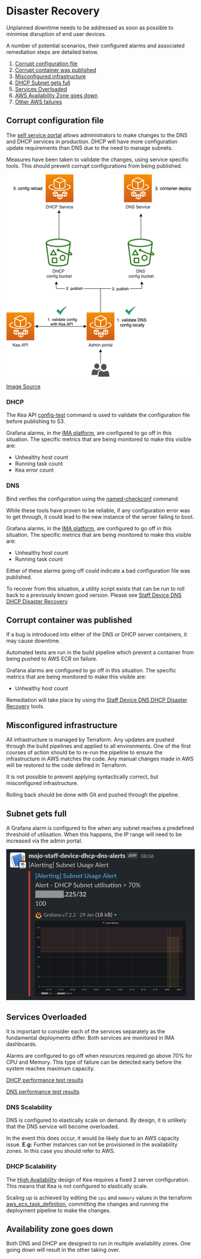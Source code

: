 # Disaster Recovery

Unplanned downtime needs to be addressed as soon as possible to minimise disruption of end user devices.

A number of potential scenarios, their configured alarms and associated remediation steps are detailed below.

1. [Corrupt configuration file](#corrupt-configuration-file)
2. [Corrupt container was published](#corrupt-container-was-published)
3. [Misconfigured infrastructure](bad-infrastructure-apply-with-terraform)
4. [DHCP Subnet gets full](#dhcp-subnet-gets-full)
5. [Services Overloaded](#services-overloaded)
6. [AWS Availability Zone goes down](#aws-availability-zone-goes-down)
7. [Other AWS failures](#other-aws-failures)

## Corrupt configuration file

The [self service portal](https://github.com/ministryofjustice/staff-device-dns-dhcp-admin) allows administrators to make changes to the DNS and DHCP services in production. DHCP will have more configuration update requirements than DNS due to the need to manage subnets.

Measures have been taken to validate the changes, using service specific tools.
This should prevent corrupt configurations from being published.

![architecture](./images/config-validation.png)

[Image Source](./diagrams/config-validation.drawio)

### DHCP

The Kea API [config-test](https://kea.readthedocs.io/en/kea-1.8.2/api.html?#config-test) command is used to validate the configuration file before publishing to S3.

Grafana alarms, in the [IMA platform](https://github.com/ministryofjustice/staff-infrastructure-monitoring-config), are configured to go off in this situation.
The specific metrics that are being monitored to make this visible are:

- Unhealthy host count
- Running task count
- Kea error count

### DNS

Bind verifies the configuration using the [named-checkconf](https://bind9.readthedocs.io/en/v9_16_8/configuration.html) command.

While these tools have proven to be reliable, if any configuration error was to get through, it could lead to the new instance of the server failing to boot.

Grafana alarms, in the [IMA platform](https://github.com/ministryofjustice/staff-infrastructure-monitoring-config), are configured to go off in this situation.
The specific metrics that are being monitored to make this visible are:

- Unhealthy host count
- Running task count

Either of these alarms going off could indicate a bad configuration file was published.

To recover from this situation, a utility script exists that can be run to roll back to a previously known good version. Please see [Staff Device DNS DHCP Disaster Recovery](https://github.com/ministryofjustice/staff-device-dns-dhcp-disaster-recovery)

## Corrupt container was published

If a bug is introduced into either of the DNS or DHCP server containers, it may cause downtime.

Automated tests are run in the build pipeline which prevent a container from being pushed to AWS ECR on failure.

Grafana alarms are configured to go off in this situation.
The specific metrics that are being monitored to make this visible are:

- Unhealthy host count

Remediation will take place by using the [Staff Device DNS DHCP Disaster Recovery](https://github.com/ministryofjustice/staff-device-dns-dhcp-disaster-recovery) tools.

## Misconfigured infrastructure

All infrastructure is managed by Terraform. Any updates are pushed through the build pipelines and applied to all environments. One of the first courses of action should be to re-run the pipeline to ensure the infrastructure in AWS matches the code. Any manual changes made in AWS will be restored to the code defined in Terraform.

It is not possible to prevent applying syntactically correct, but misconfigured infrastructure.

Rolling back should be done with Git and pushed through the pipeline.

## Subnet gets full

A Grafana alarm is configured to fire when any subnet reaches a predefined threshold of utilisation.  When this happens, the IP range will need to be increased via the admin portal.

![Subnet usage alerts in Slack](./images/subnet-usage-alert.png)

## Services Overloaded

It is important to consider each of the services separately as the fundamental deployments differ. Both services are monitored in IMA dashboards.

Alarms are configured to go off when resources required go above 70% for CPU and Memory.
This type of failure can be detected early before the system reaches maximum capacity.

[DHCP performance test results](https://github.com/ministryofjustice/staff-device-dhcp-server/blob/main/documentation/performance-metrics.md)

[DNS performance test results](https://github.com/ministryofjustice/staff-device-dns-server/blob/main/documentation/performance_benchmarks.md)

### DNS Scalability

DNS is configured to elastically scale on demand. By design, it is unlikely that the DNS service will become overloaded.

In the event this does occur, it would be likely due to an AWS capacity issue. **E.g:** Further instances can not be provisioned in the availability zones. In this case you should refer to AWS.

### DHCP Scalability

The [High Availability](https://github.com/ministryofjustice/staff-device-dhcp-server#isc-kea-high-availability) design of Kea requires a fixed 2 server configuration. This means that Kea is not configured to elastically scale.

Scaling up is achieved by editing the `cpu` and `memory` values in the terraform [aws_ecs_task_definition](/modules/dhcp/ecs_task_definition.tf), committing the changes and running the deployment pipeline to make the changes.

## Availability zone goes down

Both DNS and DHCP are designed to run in multiple availability zones. One going down will result in the other taking over.
